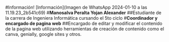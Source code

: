 #Información!
[Información](Imagen de WhatsApp 2024-01-10 a las 11.19.23_2b541c69)
#**Manosalva Peralta Yojan Alexander**
##Estudiante de la carrera de Ingeniera Informática cursando el 5to ciclo 
#**Coordinador y encargado de pagina web**
##Encargado de editar y modificar el contenido de la pagina web utilizando herramientas de creación de contenido como el canva, genially, google sites y otros.
